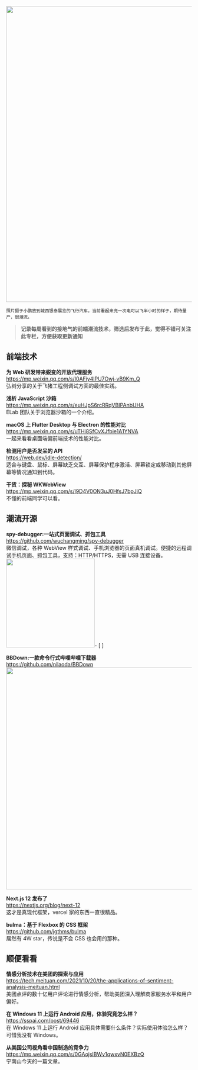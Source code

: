 <img src=https://gw.alipayobjects.com/zos/k/cm/fiXUpW.jpg width=800/>  

<small>照片摄于小鹏放到城西银泰展览的飞行汽车，当前看起来充一次电可以飞半小时的样子，期待量产，很潮流。</small>  

> **记录每周看到的接地气的前端潮流技术，筛选后发布于此，觉得不错可关注此专栏，方便获取更新通知**  

## 前端技术

**为 Web 研发带来蜕变的开放代理服务**  
<https://mp.weixin.qq.com/s/I0AFiy4lPU7Owj-vB9Km_Q>  
弘树分享的关于飞猪工程侧调试方面的最佳实践。

**浅析 JavaScript 沙箱**  
<https://mp.weixin.qq.com/s/euHJpS6rcRRqVBIPAnbUHA>  
ELab 团队关于浏览器沙箱的一个介绍。

**macOS 上 Flutter Desktop 与 Electron 的性能对比**  
<https://mp.weixin.qq.com/s/uTHi8SfCvXJfbie1A1YNVA>  
一起来看看桌面端偏前端技术的性能对比。

**检测用户是否发呆的 API**  
<https://web.dev/idle-detection/>  
适合与键盘、鼠标、屏幕缺乏交互、屏幕保护程序激活、屏幕锁定或移动到其他屏幕等情况通知到代码。

**干货：探秘 WKWebView**  
<https://mp.weixin.qq.com/s/l9D4V0ON3uJ0HfsJ7bpJiQ>  
不懂的前端同学可以看。

## 潮流开源

**spy-debugger:一站式页面调试、抓包工具**  
<https://github.com/wuchangming/spy-debugger>  
微信调试，各种 WebView 样式调试、手机浏览器的页面真机调试。便捷的远程调试手机页面、抓包工具，支持：HTTP/HTTPS，无需 USB 连接设备。  
<img src=https://qpluspicture.oss-cn-beijing.aliyuncs.com/2021-11-01/feTPt8.gif width=240/>- [ ]

**BBDown:一款命令行式哔哩哔哩下载器**  
<https://github.com/nilaoda/BBDown>  
<img src=https://qpluspicture.oss-cn-beijing.aliyuncs.com/2021-11-01/97o1uU.gif width=600/>  

**Next.js 12 发布了**  
<https://nextjs.org/blog/next-12>  
这才是真现代框架，vercel 家的东西一直很精品。

**bulma：基于 Flexbox 的 CSS 框架**  
<https://github.com/jgthms/bulma>  
居然有 4W star，传说是不会 CSS 也会用的那种。

## 顺便看看

**情感分析技术在美团的探索与应用**  
<https://tech.meituan.com/2021/10/20/the-applications-of-sentiment-analysis-meituan.html>  
美团点评的数十亿用户评论进行情感分析，帮助美团深入理解商家服务水平和用户偏好。

**在 Windows 11 上运行 Android 应用，体验究竟怎么样？**  
<https://sspai.com/post/69446>  
在 Windows 11 上运行 Android 应用具体需要什么条件？实际使用体验怎么样？可惜我没有 Windows。

**从美国公司视角看中国制造的竞争力**  
<https://mp.weixin.qq.com/s/0GAojsIBWv1qwxvN0EXBzQ>  
宁南山今天的一篇文章。
